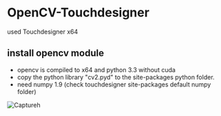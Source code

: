 # OpenCV-Touchdesigner

used Touchdesigner x64

## install opencv module
* opencv is compiled to x64 and python 3.3 without cuda
* copy the python library "cv2.pyd" to the site-packages python folder.
* need numpy 1.9 (check touchdesigner site-packages default numpy folder)

![Captureh](http://aledel.github.io/OpenCV-Touchdesigner/images/capture.jpg)
